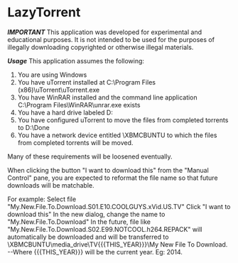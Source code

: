 LazyTorrent
===========

***IMPORTANT***
This application was developed for experimental and educational purposes.  It is not intended to be used for the purposes of illegally downloading copyrighted or otherwise illegal materials. 

***Usage***
This application assumes the following: 
1) You are using Windows 
2) You have uTorrent installed at C:\Program Files (x86)\uTorrent\uTorrent.exe 
3) You have WinRAR installed and the command line application C:\Program Files\WinRAR\unrar.exe exists 
4) You have a hard drive labeled D: 
5) You have configured uTorrent to move the files from completed torrents to D:\Done 
6) You have a network device entitled \\XBMCBUNTU to which the files from completed torrents will be moved. 

Many of these requirements will be loosened eventually.

When clicking the button "I want to download this" from the "Manual Control" pane, you are expected to reformat the file name so that future downloads will be matchable. 

For example: 
Select file "My.New.File.To.Download.S01.E10.COOLGUYS.xVid.US.TV" 
Click "I want to download this" 
In the new dialog, change the name to "My.New.File.To.Download" 
In the future, file like "My.New.File.To.Download.S02.E99.NOTCOOL.h264.REPACK" will automatically be downloaded and will be 
transferred to \\XBMCBUNTU\media_drive\TV\{{{THIS_YEAR}}}\My New File To Download. 
--Where {{{THIS_YEAR}}} will be the current year.  Eg: 2014. 
